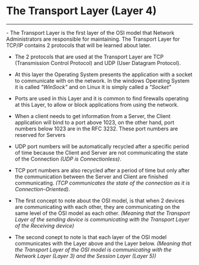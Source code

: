 # The Transport Layer (Layer 4)
<hr>
- The Transport Layer is the first layer of the OSI model that Network Administrators are responsible for maintaining. The Transport Layer for TCP/IP contains 2 protocols that will be learned about later.

- The 2 protocols that are used at the Transport Layer are TCP (Transmission Control Protocol) and UDP (User Datagram Protocol).

- At this layer the Operating System presents the application with a socket to communicate with on the network. In the windows Operating System it is called *"WinSock"* and on Linux it is simply called a *"Socket"*

- Ports are used in this Layer and it is common to find firewalls operating at this Layer, to allow or block applications from using the network.

- When a client needs to get information from a Server, the Client application will bind to a port above 1023, on the other hand, port numbers below 1023 are in the RFC 3232. These port numbers are reserved for Servers

- UDP port numbers will be automatically recycled after a specific period of time because the Client and Server are not communicating the state of the Connection *(UDP is Connectionless)*.

- TCP port numbers are also recycled after a period of time but only after the communication between the Server and Client are finished communicating. *(TCP communicates the state of the connection as it is Connection-Oriented)*. 

- The first concept to note about the OSI model, is that when 2 devices are communicating with each other, they are communicating on the same level of the OSI model as each other. *(Meaning that the Transport Layer of the sending device is communicating with the Transport Layer of the Receiving device)*

- The second conept to note is that each layer of the OSI model communicates with the Layer above and the Layer below. *(Meaning that the Transport Layer of the OSI model is communicating with the Network Layer (Layer 3) and the Session Layer (Layer 5))*
